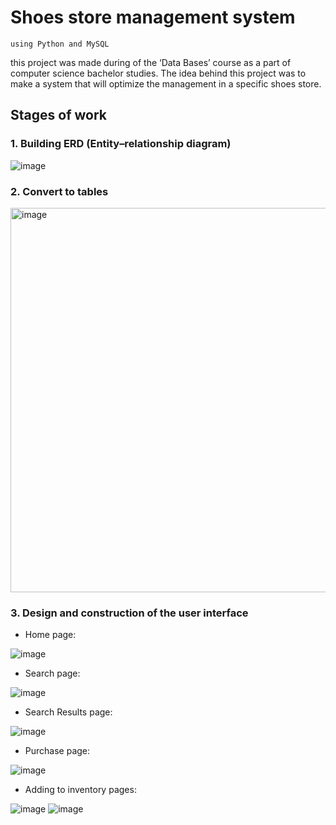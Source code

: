 
# Shoes store management system 
    using Python and MySQL

this project was made during of the ‘Data Bases’ course as a part of computer science bachelor studies.
The idea behind this project was to make a system that will optimize the management in a specific shoes store.

## Stages of work
### 1. Building ERD (Entity–relationship diagram)
![image](https://user-images.githubusercontent.com/76396600/169877238-9e87acc5-4560-41db-b0dd-19bb2d1135b1.png)

### 2. Convert to tables
<img width="615" alt="image" src="https://user-images.githubusercontent.com/76396600/169877665-956954c6-9cfa-4fee-8991-d093a439b820.png">

### 3. Design and construction of the user interface
* Home page:

![image](https://user-images.githubusercontent.com/76396600/169878054-a38029fa-17ac-4ec2-b243-d42baa8468f1.png)

* Search page:

![image](https://user-images.githubusercontent.com/76396600/169878164-ba7ffe3b-96ba-439d-8898-7b17951bc2ef.png)

* Search Results page:

![image](https://user-images.githubusercontent.com/76396600/169878291-cf317d92-6229-4574-b705-272c6d04119f.png)

* Purchase page:

![image](https://user-images.githubusercontent.com/76396600/169878348-ad22f52c-d8ba-486c-a8e7-c87baf5a34db.png)

* Adding to inventory pages:

![image](https://user-images.githubusercontent.com/76396600/169878393-a746fc26-b861-48bd-93de-e8a94d468603.png)
![image](https://user-images.githubusercontent.com/76396600/169878451-1277ece0-811d-4329-b2a5-66a8c06b2d02.png)


